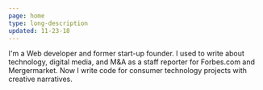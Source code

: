```yaml
---
page: home
type: long-description
updated: 11-23-18
---
```


I'm a Web developer and former start-up founder. I used to write about technology, digital media, and M&A as a staff reporter for Forbes.com and Mergermarket. Now I write code for consumer technology projects with creative narratives.